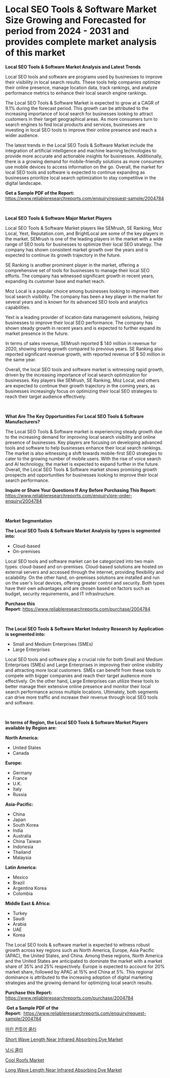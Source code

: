 <p><h1>Local SEO Tools & Software Market Size Growing and Forecasted for period from 2024 - 2031 and provides complete market analysis of this market</h1></p><p><strong>Local SEO Tools & Software Market Analysis and Latest Trends</strong></p>
<p><p>Local SEO tools and software are programs used by businesses to improve their visibility in local search results. These tools help companies optimize their online presence, manage location data, track rankings, and analyze performance metrics to enhance their local search engine rankings.</p><p>The Local SEO Tools & Software Market is expected to grow at a CAGR of 9.1% during the forecast period. This growth can be attributed to the increasing importance of local search for businesses looking to attract customers in their target geographical areas. As more consumers turn to search engines to find local products and services, businesses are investing in local SEO tools to improve their online presence and reach a wider audience.</p><p>The latest trends in the Local SEO Tools & Software Market include the integration of artificial intelligence and machine learning technologies to provide more accurate and actionable insights for businesses. Additionally, there is a growing demand for mobile-friendly solutions as more consumers use mobile devices to access information on the go. Overall, the market for local SEO tools and software is expected to continue expanding as businesses prioritize local search optimization to stay competitive in the digital landscape.</p></p>
<p><strong>Get a Sample PDF of the Report:&nbsp;</strong> <a href="https://www.reliableresearchreports.com/enquiry/request-sample/2004784">https://www.reliableresearchreports.com/enquiry/request-sample/2004784</a></p>
<p>&nbsp;</p>
<p><strong>Local SEO Tools & Software Major Market Players</strong></p>
<p><p>Local SEO Tools & Software Market players like SEMrush, SE Ranking, Moz Local, Yext, Reputation.com, and BrightLocal are some of the key players in the market. SEMrush is one of the leading players in the market with a wide range of SEO tools for businesses to optimize their local SEO strategy. The company has shown consistent market growth over the years and is expected to continue its growth trajectory in the future.</p><p>SE Ranking is another prominent player in the market, offering a comprehensive set of tools for businesses to manage their local SEO efforts. The company has witnessed significant growth in recent years, expanding its customer base and market reach.</p><p>Moz Local is a popular choice among businesses looking to improve their local search visibility. The company has been a key player in the market for several years and is known for its advanced SEO tools and analytics capabilities.</p><p>Yext is a leading provider of location data management solutions, helping businesses to improve their local SEO performance. The company has shown steady growth in recent years and is expected to further expand its market presence in the future.</p><p>In terms of sales revenue, SEMrush reported $ 140 million in revenue for 2020, showing strong growth compared to previous years. SE Ranking also reported significant revenue growth, with reported revenue of $ 50 million in the same year.</p><p>Overall, the local SEO tools and software market is witnessing rapid growth, driven by the increasing importance of local search optimization for businesses. Key players like SEMrush, SE Ranking, Moz Local, and others are expected to continue their growth trajectory in the coming years, as businesses increasingly focus on optimizing their local SEO strategies to reach their target audience effectively.</p></p>
<p>&nbsp;</p>
<p><strong>What Are The Key Opportunities For Local SEO Tools & Software Manufacturers?</strong></p>
<p><p>The Local SEO Tools & Software market is experiencing steady growth due to the increasing demand for improving local search visibility and online presence of businesses. Key players are focusing on developing advanced tools and software to help businesses enhance their local search rankings. The market is also witnessing a shift towards mobile-first SEO strategies to cater to the growing number of mobile users. With the rise of voice search and AI technology, the market is expected to expand further in the future. Overall, the Local SEO Tools & Software market shows promising growth prospects and opportunities for businesses looking to improve their local search performance.</p></p>
<p><strong>Inquire or Share Your Questions If Any Before Purchasing This Report:</strong> <a href="https://www.reliableresearchreports.com/enquiry/pre-order-enquiry/2004784">https://www.reliableresearchreports.com/enquiry/pre-order-enquiry/2004784</a></p>
<p>&nbsp;</p>
<p><strong>Market Segmentation</strong></p>
<p><strong>The Local SEO Tools & Software Market Analysis by types is segmented into:</strong></p>
<p><ul><li>Cloud-based</li><li>On-premises</li></ul></p>
<p><p>Local SEO tools and software market can be categorized into two main types: cloud-based and on-premises. Cloud-based solutions are hosted on external servers and accessed through the internet, providing flexibility and scalability. On the other hand, on-premises solutions are installed and run on the user's local devices, offering greater control and security. Both types have their own advantages and are chosen based on factors such as budget, security requirements, and IT infrastructure.</p></p>
<p><strong>Purchase this Report:&nbsp;</strong><a href="https://www.reliableresearchreports.com/purchase/2004784">https://www.reliableresearchreports.com/purchase/2004784</a></p>
<p>&nbsp;</p>
<p><strong>The Local SEO Tools & Software Market Industry Research by Application is segmented into:</strong></p>
<p><ul><li>Small and Medium Enterprises (SMEs)</li><li>Large Enterprises</li></ul></p>
<p><p>Local SEO tools and software play a crucial role for both Small and Medium Enterprises (SMEs) and Large Enterprises in improving their online visibility and attracting more local customers. SMEs can benefit from these tools to compete with bigger companies and reach their target audience more effectively. On the other hand, Large Enterprises can utilize these tools to better manage their extensive online presence and monitor their local search performance across multiple locations. Ultimately, both segments can drive more traffic and increase their revenue through local SEO tools and software.</p></p>
<p>&nbsp;</p>
<p><strong>In terms of Region, the Local SEO Tools & Software Market Players available by Region are:</strong></p>
<p>
    <p> <strong> North America: </strong>
        <ul>
            <li>United States</li>
            <li>Canada</li>
        </ul>
        </p> 
    <p> <strong> Europe: </strong>
        <ul>
            <li>Germany</li>
            <li>France</li>
            <li>U.K.</li>
            <li>Italy</li>
            <li>Russia</li>
        </ul>
        </p> 
    <p> <strong> Asia-Pacific: </strong>
        <ul>
            <li>China</li>
            <li>Japan</li>
            <li>South Korea</li>
            <li>India</li>
            <li>Australia</li>
            <li>China Taiwan</li>
            <li>Indonesia</li>
            <li>Thailand</li>
            <li>Malaysia</li>
        </ul>
        </p> 
    <p> <strong> Latin America: </strong>
        <ul>
            <li>Mexico</li>
            <li>Brazil</li>
            <li>Argentina Korea</li>
            <li>Colombia</li>
        </ul>
        </p> 
    <p> <strong> Middle East & Africa: </strong>
        <ul>
            <li>Turkey</li>
            <li>Saudi</li>
            <li>Arabia</li>
            <li>UAE</li>
            <li>Korea</li>
        </ul>
    </p>
    </p>
<p><p>The Local SEO tools & software market is expected to witness robust growth across key regions such as North America, Europe, Asia Pacific (APAC), the United States, and China. Among these regions, North America and the United States are anticipated to dominate the market with a market share of 35% and 25% respectively. Europe is expected to account for 20% market share, followed by APAC at 15% and China at 5%. This regional dominance is attributed to the increasing adoption of digital marketing strategies and the growing demand for optimizing local search results.</p></p>
<p><strong>Purchase this Report: </strong><a href="https://www.reliableresearchreports.com/purchase/2004784">https://www.reliableresearchreports.com/purchase/2004784</a></p>
<p>&nbsp;<strong>Get a Sample PDF of the Report:&nbsp;&nbsp;</strong><a href="https://www.reliableresearchreports.com/enquiry/request-sample/2004784">https://www.reliableresearchreports.com/enquiry/request-sample/2004784</a></p>
<p><strong></strong></p>
<p><p><a href="https://medium.com/@wrold0f/%ED%95%B4%EC%96%91-%EC%A7%80%ED%98%95-%EC%BF%A8%EB%9F%AC-%EC%8B%9C%EC%9E%A5-%EB%8F%99%ED%96%A5-%EB%B0%8F-%EC%8B%9C%EC%9E%A5-%EB%B6%84%EC%84%9D%EC%9D%80-2024-2031%EB%85%84-%EA%B8%B0%EA%B0%84%EC%9D%84-%EC%98%88%EC%B8%A1%ED%95%A9%EB%8B%88%EB%8B%A4-2130ee11bd75">마린 컨투어 쿨러</a></p><p><a href="https://unruly-ladybug-44b.notion.site/Short-Wave-Length-Near-Infrared-Absorbing-Dye-Market-Provides-a-Comprehensive-Analysis-Including-a-M-e52e896064e444d28ea990495db3dbdb">Short Wave Length Near Infrared Absorbing Dye Market</a></p><p><a href="https://medium.com/@wrold0f/%EB%82%9A%EC%8B%9C%EC%9A%A9-%EC%BF%A8%EB%9F%AC-%EC%8B%9C%EC%9E%A5%EC%9D%80-%EC%8B%9C%EC%9E%A5-%EC%A0%90%EC%9C%A0%EC%9C%A8-%EC%8B%9C%EC%9E%A5-%EB%8F%99%ED%96%A5-%EB%B0%8F-%EC%8B%9C%EC%9E%A5-%EC%84%B1%EC%9E%A5%EC%97%90-%EB%8C%80%ED%95%9C-%EC%A0%95%EB%B3%B4%EB%A5%BC-%EC%A0%9C%EA%B3%B5%ED%95%A9%EB%8B%88%EB%8B%A4-3787b1dafd66">낚시 쿨러</a></p><p><a href="https://view.publitas.com/reportprime-1/cool-roofs-market-research-report-provides-critical-insights-that-can-help-shape-business-development-and-investment-strategies/">Cool Roofs Market</a></p><p><a href="https://cute-banjo-8ca.notion.site/Long-Wave-Length-Near-Infrared-Absorbing-Dye-Market-Size-Market-Trends-and-Growth-Outlook-forecast-a60ebc5963e349cea747d926ea659c57">Long Wave Length Near Infrared Absorbing Dye Market</a></p></p>